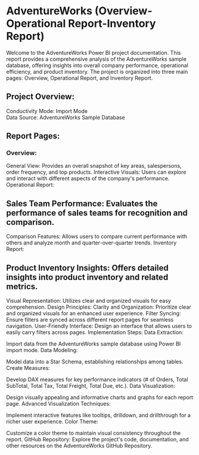 # AdventureWorks (Overview-Operational Report-Inventory Report)

Welcome to the AdventureWorks Power BI project documentation. This report provides a comprehensive analysis of the AdventureWorks sample database, offering insights into overall company performance, operational efficiency, and product inventory. The project is organized into three main pages: Overview, Operational Report, and Inventory Report.</br>

## Project Overview:</br>
Conductivity Mode: Import Mode</br>
Data Source: AdventureWorks Sample Database</br>
## Report Pages:</br>
### Overview:

General View: Provides an overall snapshot of key areas, salespersons, order frequency, and top products.
Interactive Visuals: Users can explore and interact with different aspects of the company's performance.
Operational Report:

## Sales Team Performance: Evaluates the performance of sales teams for recognition and comparison.
Comparison Features: Allows users to compare current performance with others and analyze month and quarter-over-quarter trends.
Inventory Report:

## Product Inventory Insights: Offers detailed insights into product inventory and related metrics.
Visual Representation: Utilizes clear and organized visuals for easy comprehension.
Design Principles:
Clarity and Organization: Prioritize clear and organized visuals for an enhanced user experience.
Filter Syncing: Ensure filters are synced across different report pages for seamless navigation.
User-Friendly Interface: Design an interface that allows users to easily carry filters across pages.
Implementation Steps:
Data Extraction:

Import data from the AdventureWorks sample database using Power BI import mode.
Data Modeling:

Model data into a Star Schema, establishing relationships among tables.
Create Measures:

Develop DAX measures for key performance indicators (# of Orders, Total SubTotal, Total Tax, Total Freight, Total Due, etc.).
Data Visualization:

Design visually appealing and informative charts and graphs for each report page.
Advanced Visualization Techniques:

Implement interactive features like tooltips, drilldown, and drillthrough for a richer user experience.
Color Theme:

Customize a color theme to maintain visual consistency throughout the report.
GitHub Repository:
Explore the project's code, documentation, and other resources on the AdventureWorks GitHub Repository.
